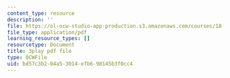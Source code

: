 ```yaml
---
content_type: resource
description: ''
file: https://ol-ocw-studio-app-production.s3.amazonaws.com/courses/18-06sc-linear-algebra-fall-2011/bd57c3b204a53014efb698145b3f0cc4_cdZnhQjJu4I.pdf
file_type: application/pdf
learning_resource_types: []
resourcetype: Document
title: 3play pdf file
type: OCWFile
uid: bd57c3b2-04a5-3014-efb6-98145b3f0cc4
---
```

